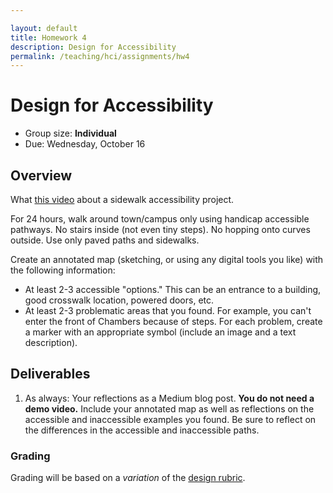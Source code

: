 ```yaml
---

layout: default
title: Homework 4
description: Design for Accessibility
permalink: /teaching/hci/assignments/hw4
---
```


# Design for Accessibility

* Group size: **Individual**
* Due: Wednesday, October 16

## Overview 
What [this video](https://www.youtube.com/watch?v=_GBLqZDXB_0) about a sidewalk accessibility project.

For 24 hours, walk around town/campus only using handicap accessible pathways. No stairs inside (not even tiny steps). No hopping onto curves outside. Use only paved paths and sidewalks. 

Create an annotated map (sketching, or using any digital tools you like) with the following information:
* At least 2-3 accessible "options." This can be an entrance to a building, good crosswalk location, powered 
doors, etc.
* At least 2-3 problematic areas that you found. For example, you can't enter the front of Chambers because of steps.
For each problem, create a marker with an appropriate symbol (include an image and a text description).


## Deliverables
1. As always: Your reflections as a Medium blog post. **You do not need a demo video.** Include your annotated map as well as reflections on the accessible and inaccessible examples you found. Be sure to reflect on the differences in the accessible and inaccessible paths.

### Grading
Grading will be based on a *variation* of the [design rubric](https://docs.google.com/spreadsheets/d/1aI9LcmVZmh_977G__U4Guz_rPRCwWZs26J_yHXbhSyY/edit?usp=sharing).
